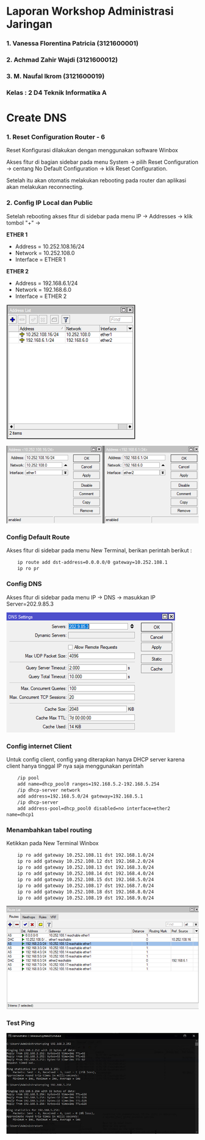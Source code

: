 # Laporan Workshop Administrasi Jaringan

### 1. Vanessa Florentina Patricia (3121600001)

### 2. Achmad Zahir Wajdi (3121600012)

### 3. M. Naufal Ikrom (3121600019)

### Kelas : 2 D4 Teknik Informatika A

# Create DNS

### 1. Reset Configuration Router - 6

Reset Konfigurasi dilakukan dengan menggunakan software Winbox

Akses fitur di bagian sidebar pada menu System -> pilih Reset Configuration -> centang No Default Configuration -> klik Reset Configuration.

Setelah itu akan otomatis melakukan rebooting pada router dan aplikasi akan melakukan reconnecting.

### 2. Config IP Local dan Public

Setelah rebooting akses fitur di sidebar pada menu IP -> Addresses -> klik tombol "+" ->

**ETHER 1**

- Address = 10.252.108.16/24
- Network = 10.252.108.0
- Interface = ETHER 1

**ETHER 2**

- Address = 192.168.6.1/24
- Network = 192.168.6.0
- Interface = ETHER 2

![IP List](assets/IP%20List.png)

![IP Detail](assets/IP%20detail.png)

### Config Default Route

Akses fitur di sidebar pada menu New Terminal, berikan perintah berikut :

        ip route add dst-address=0.0.0.0/0 gateway=10.252.108.1
        ip ro pr

### Config DNS

Akses fitur di sidebar pada menu IP -> DNS -> masukkan IP Server=202.9.85.3

![DNS](assets/DNS.png)

### Config internet Client

Untuk config client, config yang diterapkan hanya DHCP server karena client hanya tinggal IP nya saja menggunakan perintah

        /ip pool
        add name=dhcp_pool0 ranges=192.168.5.2-192.168.5.254
        /ip dhcp-server network
        add address=192.168.5.0/24 gateway=192.168.5.1
        /ip dhcp-server
        add address-pool=dhcp_pool0 disabled=no interface=ether2 name=dhcp1

### Menambahkan tabel routing

Ketikkan pada New Terminal Winbox

        ip ro add gateway 10.252.108.11 dst 192.168.1.0/24
        ip ro add gateway 10.252.108.12 dst 192.168.2.0/24
        ip ro add gateway 10.252.108.13 dst 192.168.3.0/24
        ip ro add gateway 10.252.108.14 dst 192.168.4.0/24
        ip ro add gateway 10.252.108.15 dst 192.168.5.0/24
        ip ro add gateway 10.252.108.17 dst 192.168.7.0/24
        ip ro add gateway 10.252.108.18 dst 192.168.8.0/24
        ip ro add gateway 10.252.108.19 dst 192.168.9.0/24

![DNS](assets/Tabel%20Routing.png)

### Test Ping

![DNS](assets/TestPing.JPG)
